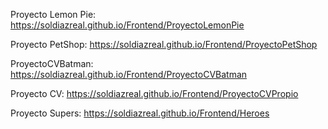 Proyecto Lemon Pie: https://soldiazreal.github.io/Frontend/ProyectoLemonPie

Proyecto PetShop: https://soldiazreal.github.io/Frontend/ProyectoPetShop

ProyectoCVBatman: https://soldiazreal.github.io/Frontend/ProyectoCVBatman

Proyecto CV: https://soldiazreal.github.io/Frontend/ProyectoCVPropio

Proyecto Supers: https://soldiazreal.github.io/Frontend/Heroes